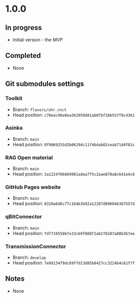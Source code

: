 # 1.0.0

## In progress

- Initial version - the MVP

## Completed

- None

## Git submodules settings

### Toolkit

- Branch: `flavors/shr_cnct`
- Head position: `c78eac96e0ea362959d81ab07bf1bb557f8c4361`

### Asinka

- Branch: `main`
- Head position: `8f9069255d2b06294c11f4b4ab02ceab71d4f81c`

### RAG Open material

- Branch: `main`
- Head position: `3a1224f06669901adea7f5c2aae870a8c641e4c6`

### GitHub Pages website

- Branch: `main`
- Head position: `8310a646c77c164b3b92a12207d09604b367557d`

### qBitConnector

- Branch: `main`
- Head position: `7df71955867e33c69f800f2a6278107a88b3b7ee`

### TransmissionConnector

- Branch: `develop`
- Head position: `7e9d13479dc69ffd13d85b8427cc3224b4c61f7f`

## Notes

- None
